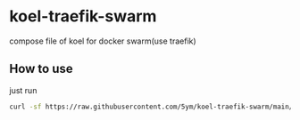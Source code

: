 # koel-traefik-swarm

compose file of koel for docker swarm(use traefik)

## How to use

just run

```sh
curl -sf https://raw.githubusercontent.com/5ym/koel-traefik-swarm/main/init.sh | sh -s
```
